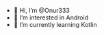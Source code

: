 - 👋 Hi, I’m @Onur333
- 👀 I’m interested in Android
- 🌱 I’m currently learning Kotlin 


<!---
Onur333/Onur333 is a ✨ special ✨ repository because its `README.md` (this file) appears on your GitHub profile.
You can click the Preview link to take a look at your changes.
--->
